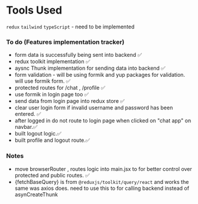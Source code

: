 # Tools Used

`redux`
`tailwind`
`typeScript` - need to be implemented

### To do (Features implementation tracker)

- form data is successfully being sent into backend ✅
- redux toolkit implementation ✅
- aysnc Thunk implementation for sending data into backend ✅
- form validation - will be using formik and yup packages for validation. will use formik form. ✅
- protected routes for /chat , /profile ✅
- use formik in login page too ✅
- send data from login page into redux store ✅
- clear user login form if invalid username and password has been entered. ✅
- after logged in do not route to login page when clicked on "chat app" on navbar.✅
- built logout logic.✅
- built profile and logout route.✅

### Notes

- move browserRouter , routes logic into main.jsx to for better control over protected and public routes. ✅
- {fetchBaseQuery} is from `@reduxjs/toolkit/query/react` and works the same was axios does. need to use this to for calling backend instead of asynCreateThunk
